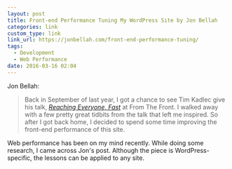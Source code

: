 ```yaml
---
layout: post
title: Front-end Performance Tuning My WordPress Site by Jon Bellah
categories: link
custom_type: link
link_url: https://jonbellah.com/front-end-performance-tuning/
tags:
  - Development
  - Web Performance
date: 2016-03-16 02:04
---
```

Jon Bellah:

> Back in September of last year, I got a chance to see Tim Kadlec give his talk, *[Reaching Everyone, Fast](https://speakerdeck.com/tkadlec/reaching-everyone-fast-at-from-the-front-2015)* at From The Front. I walked away with a few pretty great tidbits from the talk that left me inspired. So after I got back home, I decided to spend some time improving the front-end performance of this site.

Web performance has been on my mind recently. While doing some research, I came across Jon's post. Although the piece is WordPress-specific, the lessons can be applied to any site.